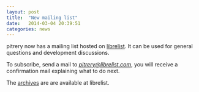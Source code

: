 ```yaml
---
layout: post
title:  "New mailing list"
date:	2014-03-04 20:39:51
categories: news
---
```


pitrery now has a mailing list hosted on [librelist].  It can be used for
general questions and development discussions.

To subscribe, send a mail to *pitrery@librelist.com*, you will receive a
confirmation mail explaining what to do next.

The [archives] are are available at librelist.

[librelist]: http://librelist.com
[archives]: http://librelist.com/browser/pitrery/


